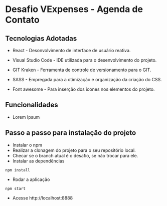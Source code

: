# Desafio VExpenses - Agenda de Contato

## Tecnologias Adotadas
-	React - Desonvolvimento de interface de usuário reativa.

-	Visual Studio Code - IDE utilizada para o desenvolvimento do projeto.

-	GIT Kraken - Ferramenta de controle de versionamento para o GIT.

-	SASS - Empregada para a otimização e organização da criação do CSS.
	
-	Font awesome - Para inserção dos ícones nos elementos do projeto.

## Funcionalidades
- Lorem Ipsum

## Passo a passo para instalação do projeto
- Instalar o npm
- Realizar a clonagem do projeto para o seu repositório local.
- Checar se o branch atual é o desafio, se não trocar para ele.
- Instalar as dependências
```
npm install
``` 
- Rodar a aplicação 
```
npm start
```
- Acesse http://localhost:8888

